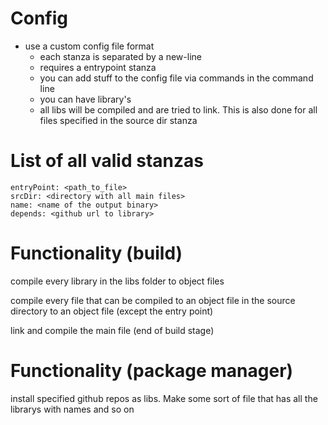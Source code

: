 # Config

- use a custom config file format
  - each stanza is separated by a new-line
  - requires a entrypoint stanza
  - you can add stuff to the config file via commands in the command line
  - you can have library's
  - all libs will be compiled and are tried to link. This is also done for all files specified in the source dir stanza

# List of all valid stanzas

    entryPoint: <path_to_file>
    srcDir: <directory with all main files>
    name: <name of the output binary>
    depends: <github url to library>

# Functionality (build)

compile every library in the libs folder to object files

compile every file that can be compiled to an object file in the source directory to an object file (except the entry point)

link and compile the main file (end of build stage)

# Functionality (package manager)

install specified github repos as libs. Make some sort of file that has all the librarys with names and so on
